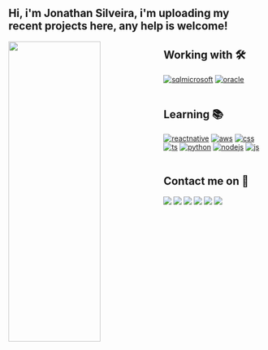 ## Hi, i'm Jonathan Silveira, i'm uploading my recent projects here, any help is welcome!

 <img align="left" height="590em" width="60%" src="https://github.com/BonathanRJ/BonathanRJ/assets/97456370/2ec3f1aa-2d40-473e-bfeb-c764bdd01093"/>

## Working with 🛠

<div style="display: inline_block">
  <a href="https://www.microsoft.com/en-us/sql-server/sql-server-2019" target="_blank"><img align="center" alt="sqlmicrosoft" src="https://img.shields.io/badge/Microsoft_SQL_Server-d68c1c?style=for-the-badge&logo=microsoft-sql-server&logoColor=white" /></a>
  <a href="https://www.oracle.com/database/technologies/appdev/plsql.html" target="_blank"><img align="center" alt="oracle" src="https://img.shields.io/badge/Oracle-F80000?style=for-the-badge&logo=Oracle&logoColor=white" /></a>

</div><br/>

## Learning 📚

<div>
  <a href="https://reactnative.dev" target="_blank"><img alt="reactnative" src="https://img.shields.io/badge/React_Native-20232A?style=for-the-badge&logo=react&logoColor=61DAFB" /></a>
  <a href="https://aws.amazon.com/?nc1=h_ls" target="_blank"><img alt="aws" src="https://img.shields.io/badge/Amazon_AWS-232F3E?style=for-the-badge&logo=amazon-aws&logoColor=white" /></a>
  <a href="https://www.w3.org/Style/CSS/Overview.en.html" target="_blank"><img alt="css" src="https://img.shields.io/badge/CSS3-1572B6?style=for-the-badge&logo=css3&logoColor=white" /></a>
  <a href="https://www.typescriptlang.org" target="_blank"><img alt="ts" src="https://img.shields.io/badge/TypeScript-007ACC?style=for-the-badge&logo=typescript&logoColor=white" /></a>
  <a href="https://www.python.org" target="_blank"><img alt="python" src="https://img.shields.io/badge/Python-3776AB?style=for-the-badge&logo=python&logoColor=white" /></a>
  <a href="https://nodejs.org/en/about/" target="_blank"><img alt="nodejs" src="https://img.shields.io/badge/Node.js-43853D?style=for-the-badge&logo=node.js&logoColor=white" /></a>
  <a href="https://www.javascript.com" target="_blank"><img alt="js" src="https://img.shields.io/badge/JavaScript-F7DF1E?style=for-the-badge&logo=javascript&logoColor=black" /></a>
</div><br/>
  
## Contact me on 📩

<div> 
  <a href="https://www.instagram.com/BonathanRJ" target="_blank"><img src="https://img.shields.io/badge/-Instagram-%23E4405F?style=for-the-badge&logo=instagram&logoColor=white" target="_blank"></a>
  <a href="mailto:jonathanbdasilveira@gmail.com"><img src="https://img.shields.io/badge/Gmail-D14836?style=for-the-badge&logo=gmail&logoColor=white" target="_blank"></a>  
  <a href="https://img.shields.io/badge/Bonathan#4089" target="_blank"><img src="https://img.shields.io/badge/Discord-7289DA?style=for-the-badge&logo=discord&logoColor=white" target="_blank"></a> 
  <a href="https://www.linkedin.com/in/jonathan-barbosa1/" target="_blank"><img src="https://img.shields.io/badge/-LinkedIn-%230077B5?style=for-the-badge&logo=linkedin&logoColor=white" target="_blank"></a> 
 <a href="https://t.me/JBonathan" target="_blank"> <img src="https://img.shields.io/badge/Telegram-2CA5E0?style=for-the-badge&logo=telegram&logoColor=white"></a>
 <a href="https://api.whatsapp.com/send?phone=5521969282608" target="_blank"> <img src="https://img.shields.io/badge/WhatsApp-25D366?style=for-the-badge&logo=whatsapp&logoColor=white"></a>

  
  </div>
  

